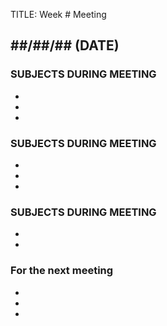TITLE: Week # Meeting

## ##/##/## (DATE)

### SUBJECTS DURING MEETING
*
*
*

### SUBJECTS DURING MEETING
*
*
*

### SUBJECTS DURING MEETING
*
*



### For the next meeting
*
*
*